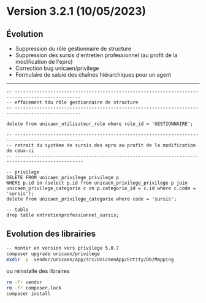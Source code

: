 Version 3.2.1 (10/05/2023)
====

Évolution
---

- Suppression du rôle gestionnaire de structure 
- Suppression des sursis d'entretien professionnel (au profit de la modification de l'epro)
- Correction bug unicaen/privilege
- Formulaire de saisie des chaînes hiérarchiques pour un agent

---

```postgresql
-- ----------------------------------------------------------------------------------------------
-- effacement tdu rôle gestionnaire de structure
-- ----------------------------------------------------------------------------------------------

delete from unicaen_utilisateur_role where role_id = 'GESTIONNAIRE';

-- -----------------------------------------------------------------------------------------------
-- retrait du système de sursis des epro au profit de la modification de ceux-ci
-- -----------------------------------------------------------------------------------------------

-- privilege
DELETE FROM unicaen_privilege_privilege p
WHERE p.id in (select p.id from unicaen_privilege_privilege p join unicaen_privilege_categorie c on p.categorie_id = c.id where c.code = 'sursis');
delete from unicaen_privilege_categorie where code = 'sursis';

-- table
drop table entretienprofessionnel_sursis;

```

Evolution des librairies 
---

```bash
-- monter en version vers privilege 5.0.7
composer upgrade unicaen/privilege
mkdir -p  vendor/unicaen/app/src/UnicaenApp/Entity/Db/Mapping
```

ou réinstalle des libraires 
```bash
rm -fr vendor
rm -fr composer.lock
composer install
```

